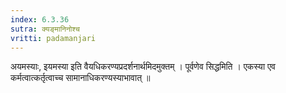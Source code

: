 ```yaml
---
index: 6.3.36
sutra: क्यङ्मानिनोश्च
vritti: padamanjari
---
```


  अयमस्याः, इयमस्या इति वैयधिकरण्यप्रदर्शनार्थमिदमुक्तम् । पूर्वणेव सिद्धमिति । एकस्या एव कर्मत्वात्कर्तृत्वाच्च सामानाधिकरण्यस्याभावात् ॥